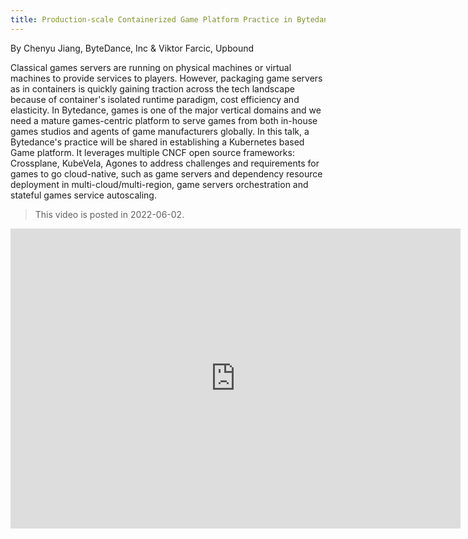 ```yaml
---
title: Production-scale Containerized Game Platform Practice in Bytedance
---
```


By Chenyu Jiang, ByteDance, Inc & Viktor Farcic, Upbound

Classical games servers are running on physical machines or virtual machines to provide services to players. However, packaging game servers as in containers is quickly gaining traction across the tech landscape because of container's isolated runtime paradigm, cost efficiency and elasticity. In Bytedance, games is one of the major vertical domains and we need a mature games-centric platform to serve games from both in-house games studios and agents of game manufacturers globally. In this talk, a Bytedance's practice will be shared in establishing a Kubernetes based Game platform. It leverages multiple CNCF open source frameworks: Crossplane, KubeVela, Agones to address challenges and requirements for games to go cloud-native, such as game servers and dependency resource deployment in multi-cloud/multi-region, game servers orchestration and stateful games service autoscaling.

> This video is posted in 2022-06-02.

<iframe width="720" height="480" src="https://www.youtube.com/embed/bHDPCuCCH0E" title="YouTube video player" frameborder="0" allow="accelerometer; autoplay; clipboard-write; encrypted-media; gyroscope; picture-in-picture" allowfullscreen></iframe>